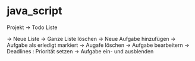 # java_script

Projekt -> Todo Liste

-> Neue Liste
-> Ganze Liste löschen
-> Neue Aufgabe hinzufügen
-> Aufgabe als erledigt markiert
-> Augafe löschen
-> Aufgabe bearbeitern
-> Deadlines : Priorität setzen
-> Aufgabe ein- und ausblenden
